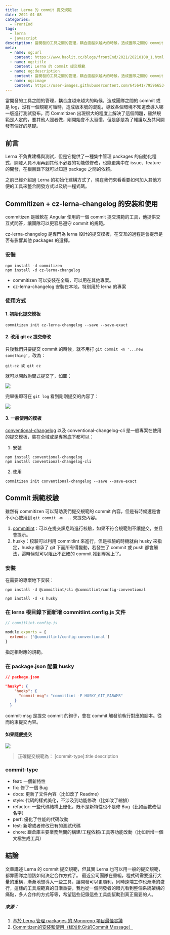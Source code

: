 ```yaml
---
title: Lerna 的 commit 提交規範
date: 2021-01-08
categories:
  - FrontEnd
tags:
  - lerna
  - javascript
description: 當開發的工具之間的管理，耦合度越來越大的時候，造成團隊之間的 commit 或是 log，沒有一個規範可循時，造成版本號的混亂，導致各個環境不知道改導入哪一版進行測試發布。而 Commitizen 出現很大的程度上解決了這個問題，雖然規範是人定的，要其他人照者做，剛開始會不太習慣，但是卻是為了維護以及共同開發有個好的基礎。
meta:
  - name: og:url
    content: https://www.haolit.cc/blogs/frontEnd/2021/20210108_1.html
  - name: og:title
    content: Lerna 的 commit 提交規範
  - name: og:description
    content: 當開發的工具之間的管理，耦合度越來越大的時候，造成團隊之間的 commit 或是 log，沒有一個規範可循時，造成版本號的混亂，導致各個環境不知道改導入哪一版進行測試發布。而 Commitizen 出現很大的程度上解決了這個問題，雖然規範是人定的，要其他人照者做，剛開始會不太習慣，但是卻是為了維護以及共同開發有個好的基礎。
  - name: og:image
    content: https://user-images.githubusercontent.com/645641/79596653-38f81200-80e1-11ea-98cd-1c6a3bb5de51.png
---
```


當開發的工具之間的管理，耦合度越來越大的時候，造成團隊之間的 commit 或是 log，沒有一個規範可循時，造成版本號的混亂，導致各個環境不知道改導入哪一版進行測試發布。而 Commitizen 出現很大的程度上解決了這個問題，雖然規範是人定的，要其他人照者做，剛開始會不太習慣，但是卻是為了維護以及共同開發有個好的基礎。

<!-- more -->

## 前言

Lerna 不負責建構與測試，但是它提供了一種集中管理 packages 的自動化程式，開發人員不用再到其他不必要的功能做修改，也能更集中在 issue、feature 的開發，在根目錄下就可以知道 package 之間的依賴。

之前已經介紹過 Lerna 的初始化建構方式了，現在我們來看看要如何加入其他方便的工具來整合開發方式以及統一程式碼。


## Commitizen + cz-lerna-changelog 的安装和使用

commitizen 是微軟在 Angular 使用的一個 commit 提交規範的工具，他提供交互式問答，讓團隊可以更容易遵守 commit 的規範。

cz-lerna-changelog 是專門為 lerna 設計的提交模板，在交互的過程是會提示是否有影響其他 packages 的選擇。

### 安裝

```shell
npm install -d commitizen
npm install -d cz-lerna-changelog
``` 

* commitizen 可以安裝在全局，可以用在其他專案。
* cz-lerna-changelog 安裝在本地，特別用於 lerna 的專案

### 使用方式

#### 1. 初始化提交模板

```shell
commitizen init cz-lerna-changelog --save --save-exact
``` 
#### 2. 改用 git cz 提交修改

只後我們只要提交 commit 的時候，就不用打 `git commit -m '...new something'`，改為：

```shell
git-cz 或 git cz
``` 

就可以開啟詢問式提交了，如圖：

![](https://i.imgur.com/1cWD5f7.png)


完畢後即可在 `git log` 看到剛剛提交的內容了：

![](https://i.imgur.com/eqDRRnE.png)

#### 3. 一般使用的模板

[conventional-changelog](https://github.com/conventional-changelog/commitlint) 以及 conventional-changelog-cli 是一般專案在使用的提交模板，裝在全域或是專案底下都可以：

1. 安裝
```shell
npm install conventional-changelog
npm install conventional-changelog-cli
``` 
2. 使用
```shell
commitizen init conventional-changelog --save --save-exact
``` 


## Commit 規範校驗

雖然有 commitizen 可以幫助我們提交規範的 commit 內容，但是有時候還是會不小心使用到 `git commit -m ...` 來提交內容。

1. [commitlint](https://www.npmjs.com/package/@commitlint/cli)：可以在提交訊息時進行校驗，如果不符合規範則不讓提交，並且會提示。
2. husky：校驗可以利用 commitlint 來進行，但是校驗的時機就由 husky 來指定，husky 繼承了 git 下面所有得變動，若發生了 commit 或 push 都會觸法，這時候就可以阻止不正確的 commit 推到專案上了。

### 安裝

在需要的專案地下安裝：

```shell
npm install -d @commitlint/cli @commitlint/config-conventional
```

```shell
npm install -d -s husky
```

### 在 lerna 根目錄下面新增 commitlint.config.js 文件

```javascript
// commitlint.config.js

module.exports = {
  extends: ['@commitlint/config-conventional']
}
```

指定相對應的規範。

### 在 package.json 配置 husky

```json
// package.json

"husky": {
    "hooks": {
      "commit-msg": "commitlint -E HUSKY_GIT_PARAMS"
    }
  }
```

commit-msg 是提交 commit 的鉤子，會在 commit 觸發前執行對應的腳本。從而約束提交內容。

#### 如果隨便提交

![](https://i.imgur.com/IPIB1G9.png)

> 正確提交規範為： [commit-type]:title description 

### commit-type

* feat: 一個新特性
* fix: 修了一個 Bug
* docs: 更新了文件內容（比如改了 Readme）
* style: 代碼的樣式美化，不涉及到功能修改（比如改了縮排）
* refactor: 一些代碼結構上優化，既不是新特性也不是修 Bug（比如函數改個名字）
* perf: 優化了性能的代碼改動
* test: 新增或者修改已有的測試代碼
* chore: 跟倉庫主要業務無關的構建/工程依賴/工具等功能改動（比如新增一個文檔生成工具）

## 結論

文章講述 Lerna 的 commit 提交規範，但其實 Lerna 也可以用一般的提交規範，都靠團隊之間該如何決定合作方式了。
最近公司團隊在重組，程式碼需要進行大量的重構，漸漸地想導入一些工具，讓開發可以更順利，同時遠端工作也漸漸的盛行，這樣的工具規範真的日漸重要，我也從一個開發者的眼光看到整個系統架構的痛點，多人合作的方式等等，希望這些記錄這些工具能幫助到真正需要的人。


##### 來源：
1. [基於 Lerna 管理 packages 的 Monorepo 項目最佳實踐](https://codingnote.cc/zh-hk/p/1600/)
2. [Commitizen的安装和使用（标准化Git的Commit Message）](https://www.jianshu.com/p/d264f88d13a49)
